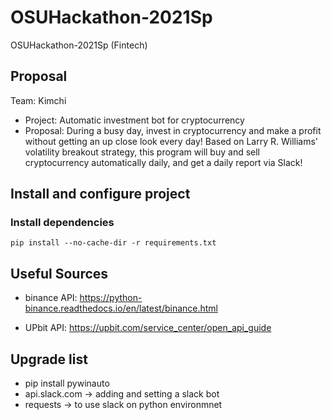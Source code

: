 # OSUHackathon-2021Sp
OSUHackathon-2021Sp (Fintech)

## Proposal
Team: Kimchi
* Project: Automatic investment bot for cryptocurrency
* Proposal: During a busy day, invest in cryptocurrency and make a profit without getting an up close look every day! Based on Larry R. Williams' volatility breakout strategy, this program will buy and sell cryptocurrency automatically daily, and get a daily report via Slack!

## Install and configure project

### Install dependencies

```
pip install --no-cache-dir -r requirements.txt

```

## Useful Sources
* binance API: https://python-binance.readthedocs.io/en/latest/binance.html

* UPbit API: https://upbit.com/service_center/open_api_guide


## Upgrade list
* pip install pywinauto
* api.slack.com -> adding and setting a slack bot
* requests -> to use slack on python environmnet